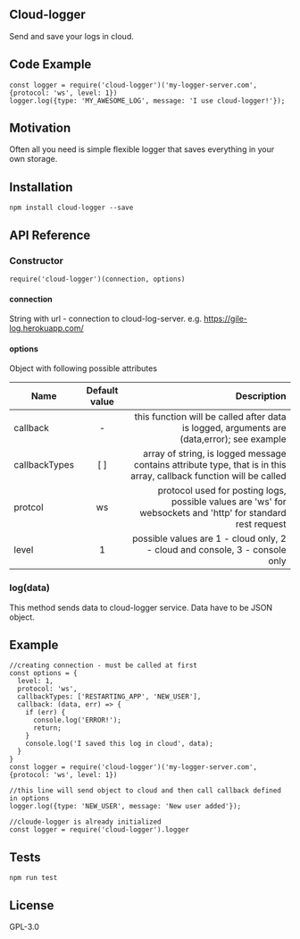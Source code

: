 ## Cloud-logger

Send and save your logs in cloud.

## Code Example

```
const logger = require('cloud-logger')('my-logger-server.com', {protocol: 'ws', level: 1})
logger.log({type: 'MY_AWESOME_LOG', message: 'I use cloud-logger!'});
```

## Motivation

Often all you need is simple flexible logger that saves everything in your own storage.

## Installation

```npm install cloud-logger --save```

## API Reference

### Constructor
``` require('cloud-logger')(connection, options) ```

#### connection

String with url - connection to cloud-log-server. e.g. https://gile-log.herokuapp.com/

#### options

Object with following possible attributes

| Name          | Default value | Description  |
| ------------- |:-------------:| ------------:|
| callback      | -             | this function will be called after data is logged, arguments are (data,error); see example |
| callbackTypes | [ ]            | array of string, is logged message contains attribute type, that is in this array, callback function will be called |
| protcol       | ws            | protocol used for posting logs, possible values are 'ws' for websockets and 'http' for standard rest request |
| level         | 1             | possible values are 1 - cloud only, 2 - cloud and console, 3 - console only |

### log(data)

This method sends data to cloud-logger service. Data have to be JSON object. 

## Example
```
//creating connection - must be called at first
const options = {
  level: 1,
  protocol: 'ws',
  callbackTypes: ['RESTARTING_APP', 'NEW_USER'],
  callback: (data, err) => {
    if (err) {
      console.log('ERROR!');
      return;
    }
    console.log('I saved this log in cloud', data);
  }
}
const logger = require('cloud-logger')('my-logger-server.com', {protocol: 'ws', level: 1})

//this line will send object to cloud and then call callback defined in options
logger.log({type: 'NEW_USER', message: 'New user added'});
```

```
//cloude-logger is already initialized
const logger = require('cloud-logger').logger
```

## Tests

```npm run test```

## License

GPL-3.0
